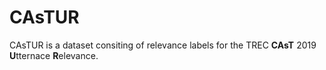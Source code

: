 # CAsTUR
CAsTUR is a dataset consiting of relevance labels for the TREC **CAsT** 2019 **U**tternace **R**elevance.
